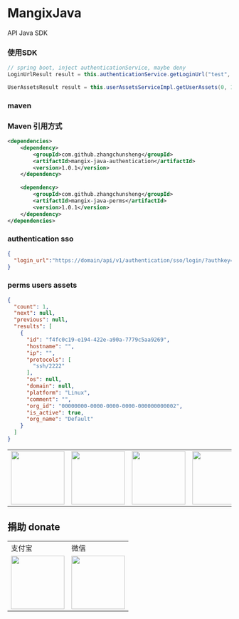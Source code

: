# MangixJava
API Java SDK

### 使用SDK
```java
// spring boot, inject authenticationService, maybe deny
LoginUrlResult result = this.authenticationService.getLoginUrl("test", "/luna/");

UserAssetsResult result = this.userAssetsServiceImpl.getUserAssets(0, 15, 1, 1);
```

### maven
### Maven 引用方式
```xml
<dependencies>
    <dependency>
        <groupId>com.github.zhangchunsheng</groupId>
        <artifactId>mangix-java-authentication</artifactId>
        <version>1.0.1</version>
    </dependency>
    
    <dependency>
        <groupId>com.github.zhangchunsheng</groupId>
        <artifactId>mangix-java-perms</artifactId>
        <version>1.0.1</version>
    </dependency>
</dependencies>
```

### authentication sso
```json
{
  "login_url":"https://domain/api/v1/authentication/sso/login/?authkey=136ae172-01d9-4d08-8ed3-e8292420665f&next=%2Fluna%2F"
}
```

### perms users assets
```json
{
  "count": 1,
  "next": null,
  "previous": null,
  "results": [
    {
      "id": "f4fc0c19-e194-422e-a90a-7779c5aa9269",
      "hostname": "",
      "ip": "",
      "protocols": [
        "ssh/2222"
      ],
      "os": null,
      "domain": null,
      "platform": "Linux",
      "comment": "",
      "org_id": "00000000-0000-0000-0000-000000000002",
      "is_active": true,
      "org_name": "Default"
    }
  ]
}
```

<table border="0">
	<tbody>
		<tr>
			<td align="center" valign="middle">
				<a href="https://url.cn/5jVTRwI" target="_blank">
					<!--<img height="120" src="https://wx4.sinaimg.cn/mw690/46b94231ly1ge0pvo2necj209l05kq3c.jpg">-->
					<img height="120" src="https://aigc.7otech.com/wp-content/uploads/2025/05/tencent.jpeg">
				</a>
			</td>
			<td align="right" valign="middle">
				<!--<img height="120" src="https://wx2.sinaimg.cn/mw690/46b94231ly1ge0po9ko70j20fk0fkjsc.jpg">-->
				<img height="120" src="https://aigc.7otech.com/wp-content/uploads/2025/05/fenxiang.jpeg">
			</td>
			<td align="center" valign="middle">
				<a href="https://www.vultr.com/?ref=8546025-6G" target="_blank">
					<!--<img height="120" src="https://wx3.sinaimg.cn/mw1024/46b94231ly1ge0p76k64bj206o06owev.jpg">-->
					<img height="120" src="https://aigc.7otech.com/wp-content/uploads/2025/05/vultr.jpeg">
				</a>
			</td>
			<td align="center" valign="middle">
				<a href="https://www.aliyun.com/minisite/goods?userCode=tewwu0c8" target="_blank">
					<!--<img height="120" src="https://img.alicdn.com/tfs/TB1Gc3zmAL0gK0jSZFxXXXWHVXa-259-194.jpg">-->
					<img height="120" src="https://aigc.7otech.com/wp-content/uploads/2025/05/aliyun.jpeg">
				</a>
			</td>
		</tr>
	</tbody>
</table>

## 捐助 donate

<table border="0">
	<tbody>
	    <tr>
	        <td>支付宝</td>
	        <td>微信</td>
	    </tr>
		<tr>
			<td align="left" valign="middle">
                <!--<img height="120" src="https://wx4.sinaimg.cn/mw690/46b94231ly1ge0okee0fej20ec0e6gp3.jpg">-->
                <img height="120" src="https://aigc.7otech.com/wp-content/uploads/2025/05/alipay.jpeg">
			</td>
			<td align="center" valign="middle">
				<!--<img height="120" src="https://wx4.sinaimg.cn/mw690/46b94231ly1ge0okecldyj20e80e8n0c.jpg">-->
				<img height="120" src="https://aigc.7otech.com/wp-content/uploads/2025/05/wechat.jpeg">
			</td>
		</tr>
	</tbody>
</table>
